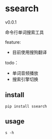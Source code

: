 # ssearch

v0.0.1

命令行单词搜索工具


feature:

- 目前使用搜狗翻译

todo：

- 单词音频播放 
- 搜索引擎切换

## install

```shell
pip install ssearch
```

## usage

```
s -h
```

